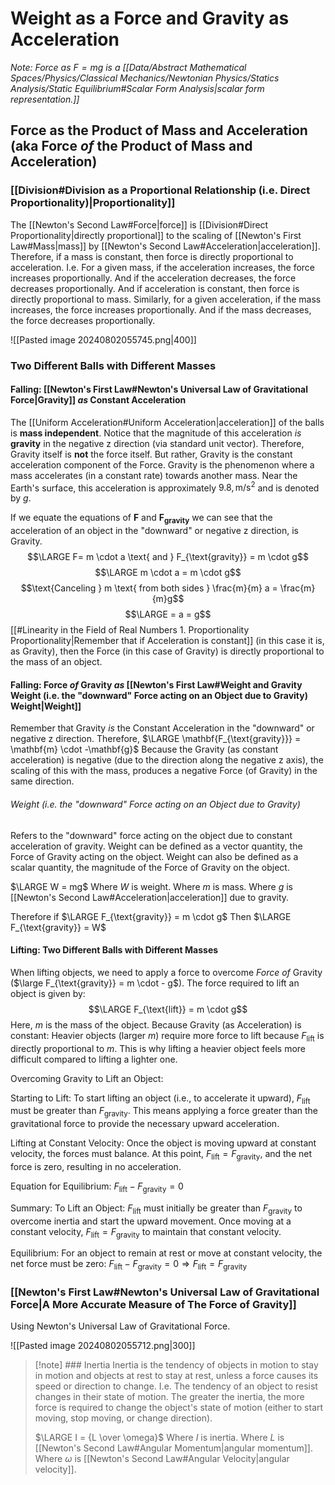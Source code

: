 # Weight as a Force and Gravity as Acceleration
*Note: Force as $F=mg$ is a [[Data/Abstract Mathematical Spaces/Physics/Classical Mechanics/Newtonian Physics/Statics Analysis/Static Equilibrium#Scalar Form Analysis|scalar form representation.]]*
## Force as the Product of Mass and Acceleration (aka Force *of* the Product of Mass and Acceleration)
### [[Division#Division as a Proportional Relationship (i.e. Direct Proportionality)|Proportionality]]
The [[Newton's Second Law#Force|force]] is [[Division#Direct Proportionality|directly proportional]] to the scaling of [[Newton's First Law#Mass|mass]] by [[Newton's Second Law#Acceleration|acceleration]].
	Therefore, if a mass is constant, then force is directly proportional to acceleration.
		I.e. For a given mass, if the acceleration increases, the force increases proportionally.
			 And if the acceleration decreases, the force decreases proportionally.
	And if acceleration is constant, then force is directly proportional to mass.
		 Similarly, for a given acceleration, if the mass increases, the force increases proportionally. 
			 And if the mass decreases, the force decreases proportionally.

![[Pasted image 20240802055745.png|400]]
### Two Different Balls with Different Masses

#### Falling: [[Newton's First Law#Newton's Universal Law of Gravitational Force|Gravity]] *as* Constant Acceleration
The [[Uniform Acceleration#Uniform Acceleration|acceleration]] of the balls is **mass independent**.
	Notice that the magnitude of this acceleration *is* **gravity** in the negative z direction (via standard unit vector).
		Therefore, Gravity itself is **not** the force itself. 
			But rather, Gravity is the constant acceleration component of the Force. 
				Gravity is the phenomenon where a mass accelerates (in a constant rate) towards another mass. 
					Near the Earth's surface, this acceleration is approximately $9.8 , \text{m/s}^2$ and is denoted by $g$.

If we equate the equations of $\mathbf{F}$ and $\mathbf{F_{gravity}}$ we can see that the acceleration of an object in the "downward" or negative z direction, is Gravity.
$$\LARGE F= m \cdot a \text{ and } F_{\text{gravity}} = m \cdot g$$
$$\LARGE m \cdot a = m \cdot g$$
$$\text{Canceling } m \text{ from both sides } \frac{m}{m} a = \frac{m}{m}g$$
$$\LARGE = a = g$$
[[#Linearity in the Field of Real Numbers 1. Proportionality Proportionality|Remember that if Acceleration is constant]] (in this case it is, as Gravity), then the Force (in this case of Gravity) is directly proportional to the mass of an object.
#### Falling: Force *of* Gravity *as* [[Newton's First Law#Weight and Gravity Weight (i.e. the "downward" Force acting on an Object due to Gravity) Weight|Weight]]
Remember that Gravity *is* the Constant Acceleration in the "downward" or negative z direction.
	Therefore, $\LARGE \mathbf{F_{\text{gravity}}} = \mathbf{m} \cdot -\mathbf{g}$
		Because the Gravity (as constant acceleration) is negative (due to the direction along the negative z axis), the scaling of this with the mass, produces a negative Force (of Gravity) in the same direction.
###### Weight (i.e. the "downward" Force acting on an Object due to Gravity)
Refers to the "downward" force acting on the object due to constant acceleration of gravity.
	Weight can be defined as a vector quantity, the Force of Gravity acting on the object. 
		Weight can also be defined as a scalar quantity, the magnitude of the Force of Gravity on the object. 

$\LARGE W = mg$
Where $W$ is weight.
	Where $m$ is mass.
	Where $g$ is [[Newton's Second Law#Acceleration|acceleration]] due to gravity.

Therefore if $\LARGE F_{\text{gravity}} = m \cdot g$
	Then $\LARGE F_{\text{gravity}} = W$
#### Lifting: Two Different Balls with Different Masses
When lifting objects, we need to apply a force to overcome *Force of* Gravity ($\large F_{\text{gravity}} = m \cdot - g$). 
	The force required to lift an object is given by:
$$\LARGE F_{\text{lift}} = m \cdot g$$
Here, $m$ is the mass of the object.
	Because Gravity (as Acceleration) is constant:
		Heavier objects (larger $m$) require more force to lift because $F_{\text{lift}}$ is directly proportional to $m$. 
			This is why lifting a heavier object feels more difficult compared to lifting a lighter one.

Overcoming Gravity to Lift an Object:

Starting to Lift:
To start lifting an object (i.e., to accelerate it upward), $F_{\text{lift}}$ must be greater than $F_{\text{gravity}}$. 
This means applying a force greater than the gravitational force to provide the necessary upward acceleration.

Lifting at Constant Velocity:
Once the object is moving upward at constant velocity, the forces must balance.
At this point, $F_{\text{lift}} = F_{\text{gravity}}$, and the net force is zero, resulting in no acceleration.

Equation for Equilibrium:
$F_{\text{lift}} - F_{\text{gravity}} = 0$

Summary:
To Lift an Object:
$F_{\text{lift}}$ must initially be greater than $F_{\text{gravity}}$ to overcome inertia and start the upward movement.
Once moving at a constant velocity, $F_{\text{lift}} = F_{\text{gravity}}$ to maintain that constant velocity.

Equilibrium:
For an object to remain at rest or move at constant velocity, the net force must be zero:
$F_{\text{lift}} - F_{\text{gravity}} = 0 \Rightarrow F_{\text{lift}} = F_{\text{gravity}}$

### [[Newton's First Law#Newton's Universal Law of Gravitational Force|A More Accurate Measure of The Force of Gravity]]
Using Newton's Universal Law of Gravitational Force.


![[Pasted image 20240802055712.png|300]]
> [!note] ### Inertia
> Inertia is the tendency of objects in motion to stay in motion and objects at rest to stay at rest, unless a force causes its speed or direction to change. 
> 	I.e. The tendency of an object to resist changes in their state of motion. 
> 		The greater the inertia, the more force is required to change the object's state of motion (either to start moving, stop moving, or change direction).
> 
> $\LARGE I = {L \over \omega}$
> 	Where $I$ is inertia.
> 	Where $L$ is [[Newton's Second Law#Angular Momentum|angular momentum]].
> 	Where $\omega$ is [[Newton's Second Law#Angular Velocity|angular velocity]].

